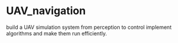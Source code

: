 # UAV_navigation
build a UAV simulation system from perception to control
implement algorithms and make them run efficiently.
